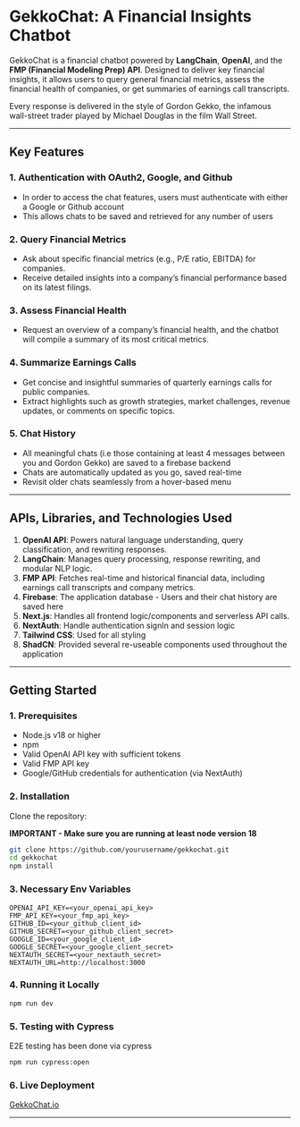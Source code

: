 # **GekkoChat: A Financial Insights Chatbot**

GekkoChat is a financial chatbot powered by **LangChain**, **OpenAI**, and the **FMP (Financial Modeling Prep) API**. Designed to deliver key financial insights, it allows users to query general financial metrics, assess the financial health of companies, or get summaries of earnings call transcripts.

Every response is delivered in the style of Gordon Gekko, the infamous wall-street trader played by Michael Douglas in the
film Wall Street.

---

## **Key Features**

### 1. **Authentication with OAuth2, Google, and Github**

- In order to access the chat features, users must authenticate with either a Google or Github account
- This allows chats to be saved and retrieved for any number of users

### 2. **Query Financial Metrics**

- Ask about specific financial metrics (e.g., P/E ratio, EBITDA) for companies.
- Receive detailed insights into a company’s financial performance based on its latest filings.

### 3. **Assess Financial Health**

- Request an overview of a company’s financial health, and the chatbot will compile a summary of its most critical metrics.

### 4. **Summarize Earnings Calls**

- Get concise and insightful summaries of quarterly earnings calls for public companies.
- Extract highlights such as growth strategies, market challenges, revenue updates, or comments on specific topics.

### 5. **Chat History**

- All meaningful chats (i.e those containing at least 4 messages between you and Gordon Gekko) are saved to a
  firebase backend
- Chats are automatically updated as you go, saved real-time
- Revisit older chats seamlessly from a hover-based menu

---

## **APIs, Libraries, and Technologies Used**

1. **OpenAI API**: Powers natural language understanding, query classification, and rewriting responses.
2. **LangChain**: Manages query processing, response rewriting, and modular NLP logic.
3. **FMP API**: Fetches real-time and historical financial data, including earnings call transcripts and company metrics.
4. **Firebase**: The application database - Users and their chat history are saved here
5. **Next.js**:  Handles all frontend logic/components and serverless API calls.
6. **NextAuth**: Handle authentication signIn and session logic
7. **Tailwind CSS**: Used for all styling
8. **ShadCN**: Provided several re-useable components used throughout the application

---

## **Getting Started**

### **1. Prerequisites**

- Node.js v18 or higher
- npm
- Valid OpenAI API key with sufficient tokens
- Valid FMP API key
- Google/GitHub credentials for authentication (via NextAuth)

### **2. Installation**

Clone the repository:

**IMPORTANT - Make sure you are running at least node version 18**

```bash
git clone https://github.com/yourusername/gekkochat.git
cd gekkochat
npm install
```

### **3. Necessary Env Variables**

```env
OPENAI_API_KEY=<your_openai_api_key>
FMP_API_KEY=<your_fmp_api_key>
GITHUB_ID=<your_github_client_id>
GITHUB_SECRET=<your_github_client_secret>
GOOGLE_ID=<your_google_client_id>
GOOGLE_SECRET=<your_google_client_secret>
NEXTAUTH_SECRET=<your_nextauth_secret>
NEXTAUTH_URL=http://localhost:3000
```

### **4. Running it Locally**

```bash
npm run dev
```

### **5. Testing with Cypress**

E2E testing has been done via cypress

```bash
npm run cypress:open
```

### **6. Live Deployment**

[GekkoChat.io](https://gekkochat-io.vercel.app/)


---
